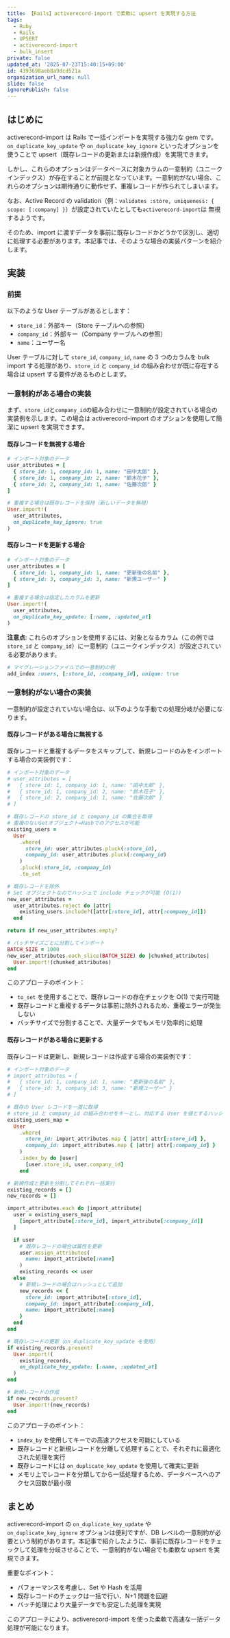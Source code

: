 ```yaml
---
title: 【Rails】activerecord-import で柔軟に upsert を実現する方法
tags:
  - Ruby
  - Rails
  - UPSERT
  - activerecord-import
  - bulk_insert
private: false
updated_at: '2025-07-23T15:40:15+09:00'
id: 4393698aeb8a9dcd521a
organization_url_name: null
slide: false
ignorePublish: false
---
```


## はじめに

activerecord-import は Rails で一括インポートを実現する強力な gem です。`on_duplicate_key_update` や `on_duplicate_key_ignore` といったオプションを使うことで upsert（既存レコードの更新または新規作成）を実現できます。

しかし、これらのオプションはデータベースに対象カラムの一意制約（ユニークインデックス）が存在することが前提となっています。一意制約がない場合、これらのオプションは期待通りに動作せず、重複レコードが作られてしまいます。

なお、Active Record の validation（例：`validates :store, uniqueness: { scope: [:company] }`）が設定されていたとしても`activerecord-import`は 無視するようです。

そのため、import に渡すデータを事前に既存レコードかどうかで区別し、適切に処理する必要があります。本記事では、そのような場合の実装パターンを紹介します。

## 実装

### 前提

以下のような User テーブルがあるとします：

- `store_id`：外部キー（Store テーブルへの参照）
- `company_id`：外部キー（Company テーブルへの参照）
- `name`：ユーザー名

User テーブルに対して `store_id`, `company_id`, `name` の 3 つのカラムを bulk import する処理があり、`store_id` と `company_id` の組み合わせが既に存在する場合は upsert する要件があるものとします。

### 一意制約がある場合の実装

まず、`store_id`と`company_id`の組み合わせに一意制約が設定されている場合の実装例を示します。この場合は activerecord-import のオプションを使用して簡潔に upsert を実現できます。

#### 既存レコードを無視する場合

```ruby
# インポート対象のデータ
user_attributes = [
  { store_id: 1, company_id: 1, name: "田中太郎" },
  { store_id: 1, company_id: 2, name: "鈴木花子" },
  { store_id: 2, company_id: 1, name: "佐藤次郎" }
]

# 重複する場合は既存レコードを保持（新しいデータを無視）
User.import!(
  user_attributes,
  on_duplicate_key_ignore: true
)
```

#### 既存レコードを更新する場合

```ruby
# インポート対象のデータ
user_attributes = [
  { store_id: 1, company_id: 1, name: "更新後の名前" },
  { store_id: 3, company_id: 3, name: "新規ユーザー" }
]

# 重複する場合は指定したカラムを更新
User.import!(
  user_attributes,
  on_duplicate_key_update: [:name, :updated_at]
)
```

**注意点**: これらのオプションを使用するには、対象となるカラム（この例では `store_id` と `company_id`）に一意制約（ユニークインデックス）が設定されている必要があります。

```ruby
# マイグレーションファイルでの一意制約の例
add_index :users, [:store_id, :company_id], unique: true
```

### 一意制約がない場合の実装

一意制約が設定されていない場合は、以下のような手動での処理分岐が必要になります。

#### 既存レコードがある場合に無視する

既存レコードと重複するデータをスキップして、新規レコードのみをインポートする場合の実装例です：

```ruby
# インポート対象のデータ
# user_attributes = [
#   { store_id: 1, company_id: 1, name: "田中太郎" },
#   { store_id: 1, company_id: 2, name: "鈴木花子" },
#   { store_id: 2, company_id: 1, name: "佐藤次郎" }
# ]

# 既存レコードの store_id と company_id の集合を取得
# 重複のないSetオブジェクト=Hashでのアクセスが可能
existing_users =
  User
    .where(
      store_id: user_attributes.pluck(:store_id),
      company_id: user_attributes.pluck(:company_id)
    )
    .pluck(:store_id, :company_id)
    .to_set

# 既存レコードを除外
# Set オブジェクトなのでハッシュで include チェックが可能 (O(1))
new_user_attributes =
  user_attributes.reject do |attr|
    existing_users.include?([attr[:store_id], attr[:company_id]])
  end

return if new_user_attributes.empty?

# バッチサイズごとに分割してインポート
BATCH_SIZE = 1000
new_user_attributes.each_slice(BATCH_SIZE) do |chunked_attributes|
  User.import!(chunked_attributes)
end
```

このアプローチのポイント：

- `to_set` を使用することで、既存レコードの存在チェックを O(1) で実行可能
- 既存レコードと重複するデータは事前に除外されるため、重複エラーが発生しない
- バッチサイズで分割することで、大量データでもメモリ効率的に処理

#### 既存レコードがある場合に更新する

既存レコードは更新し、新規レコードは作成する場合の実装例です：

```ruby
# インポート対象のデータ
# import_attributes = [
#   { store_id: 1, company_id: 1, name: "更新後の名前" },
#   { store_id: 3, company_id: 3, name: "新規ユーザー" }
# ]

# 既存の User レコードを一度に取得
# store_id と company_id の組み合わせをキーとし、対応する User を値とするハッシュ
existing_users_map =
  User
    .where(
      store_id: import_attributes.map { |attr| attr[:store_id] },
      company_id: import_attributes.map { |attr| attr[:company_id] }
    )
    .index_by do |user|
      [user.store_id, user.company_id]
    end

# 新規作成と更新を分割してそれぞれ一括実行
existing_records = []
new_records = []

import_attributes.each do |import_attribute|
  user = existing_users_map[
    [import_attribute[:store_id], import_attribute[:company_id]]
  ]

  if user
    # 既存レコードの場合は属性を更新
    user.assign_attributes(
      name: import_attribute[:name]
    )
    existing_records << user
  else
    # 新規レコードの場合はハッシュとして追加
    new_records << {
      store_id: import_attribute[:store_id],
      company_id: import_attribute[:company_id],
      name: import_attribute[:name]
    }
  end
end

# 既存レコードの更新（on_duplicate_key_update を使用）
if existing_records.present?
  User.import!(
    existing_records,
    on_duplicate_key_update: [:name, :updated_at]
  )
end

# 新規レコードの作成
if new_records.present?
  User.import!(new_records)
end
```

このアプローチのポイント：

- `index_by` を使用してキーでの高速アクセスを可能にしている
- 既存レコードと新規レコードを分離して処理することで、それぞれに最適化された処理を実行
- 既存レコードには `on_duplicate_key_update` を使用して確実に更新
- メモリ上でレコードを分類してから一括処理するため、データベースへのアクセス回数が最小限

## まとめ

activerecord-import の `on_duplicate_key_update` や `on_duplicate_key_ignore` オプションは便利ですが、DB レベルの一意制約が必要という制約があります。本記事で紹介したように、事前に既存レコードをチェックして処理を分岐させることで、一意制約がない場合でも柔軟な upsert を実現できます。

重要なポイント：

- パフォーマンスを考慮し、Set や Hash を活用
- 既存レコードのチェックは一括で行い、N+1 問題を回避
- バッチ処理により大量データでも安定した処理を実現

このアプローチにより、activerecord-import を使った柔軟で高速な一括データ処理が可能になります。
